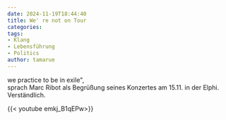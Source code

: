 ```yaml
---
date: 2024-11-19T18:44:40
title: We' re not on Tour
categories:
tags: 
- Klang
- Lebensführung
- Politics  
author: tamarue
---
```


we practice to be in exile",   
sprach Marc Ribot als Begrüßung seines Konzertes am 15.11. in der Elphi.  
Verständlich.

{{< youtube emkj_B1qEPw>}}


